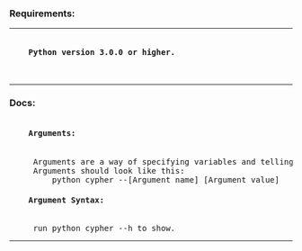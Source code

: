 <h3>Requirements:</h3>
<hr><pre>
<h4>    Python version 3.0.0 or higher.</h4>
</pre>
<hr>
<h3>Docs: </h3>
<pre>
<h4>    Arguments:</h4><br>     Arguments are a way of specifying variables and telling the computer what to do. They must be directly run in the terminal and not specified after running program<br>     Arguments should look like this:<br>         python cypher --[Argument name] [Argument value]
<h4>    Argument Syntax:</h4><br>     run python cypher --h to show.
<hr>
